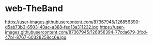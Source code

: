 # web-TheBand
https://user-images.githubusercontent.com/87367945/126856390-d5ab73b3-6503-40ac-a388-fed13a311232.jpg
https://user-images.githubusercontent.com/87367945/126856394-77cda679-3fcd-47b1-8767-60328258cc6e.jpg
